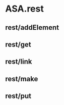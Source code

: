 ASA.rest
============

rest/addElement
------------

rest/get
------------

rest/link
------------

rest/make
------------

rest/put
------------


